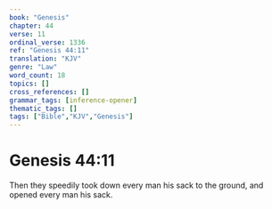 ```yaml
---
book: "Genesis"
chapter: 44
verse: 11
ordinal_verse: 1336
ref: "Genesis 44:11"
translation: "KJV"
genre: "Law"
word_count: 18
topics: []
cross_references: []
grammar_tags: [inference-opener]
thematic_tags: []
tags: ["Bible","KJV","Genesis"]
---
```


# Genesis 44:11

Then they speedily took down every man his sack to the ground, and opened every man his sack.
